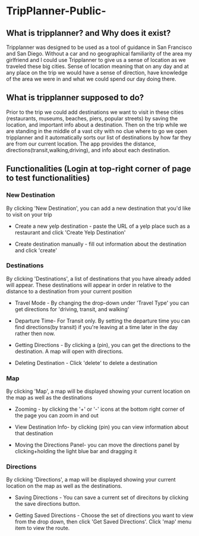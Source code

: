 # TripPlanner-Public-


## What is tripplanner? and Why does it exist?

  Tripplanner was designed to be used as a tool of guidance in San Francisco and San Diego. Without a car and 
  no geographical familiarity of the area my girlfriend and I could use Tripplanner to give us a sense of location 
  as we traveled these big cities. Sense of location meaning that on any day and at any place on the trip we would 
  have a sense of direction, have knowledge of the area we were in and what we could spend our day doing there.


## What is tripplanner supposed to do?

  Prior to the trip we could add destinations we want to visit in these cities (restaurants, museums, beaches, 
  piers, popular streets) by saving the location, and important info about a destination. Then on the trip 
  while we are standing in the middle of a vast city with no clue where to go we open tripplanner and it automatically
  sorts our list of destinations by how far they are from our current location. The app provides the distance, 
  directions(transit,walking,driving), and info about each destination.


## Functionalities (Login at top-right corner of page to test functionalities)

### New Destination

By clicking 'New Destination', you can add a new destination that you'd like to visit on your trip

* Create a new yelp destination - paste the URL of a yelp place such as a restaurant and click 'Create Yelp Destination'

* Create destination manually - fill out information about the destination and click 'create'

### Destinations

By clicking 'Destinations', a list of destinations that you have already added will appear. These destinations will appear in order in relative to the distance to a destination from your current position

* Travel Mode - By changing the drop-down under 'Travel Type' you can get directions for 'driving, transit, and walking'

* Departure Time- For Transit only. By setting the departure time you can find directions(by transit) if you're leaving at a time later in the day rather then now.

* Getting Directions - By clicking a (pin), you can get the directions to the destination. A map will open with directions.

* Deleting Destination - Click 'delete' to delete a destination

### Map

By clicking 'Map', a map will be displayed showing your current location on the map as well as the destinations

* Zooming - by clicking the '+' or '-' icons at the bottom right corner of the page you can zoom in and out

* View Destination Info- by clicking (pin) you can view information about that destination

* Moving the Directions Panel- you can move the directions panel by clicking+holding the light blue bar and dragging it

### Directions

By clicking 'Directions', a map will be displayed showing your current location on the map as well as the destinations.

* Saving Directions - You can save a current set of direcitons by clicking the save directions button.

* Getting Saved Directions - Choose the set of directions you want to view from the drop down, then click 'Get Saved Directions'. Click 'map' menu item to view the route.
